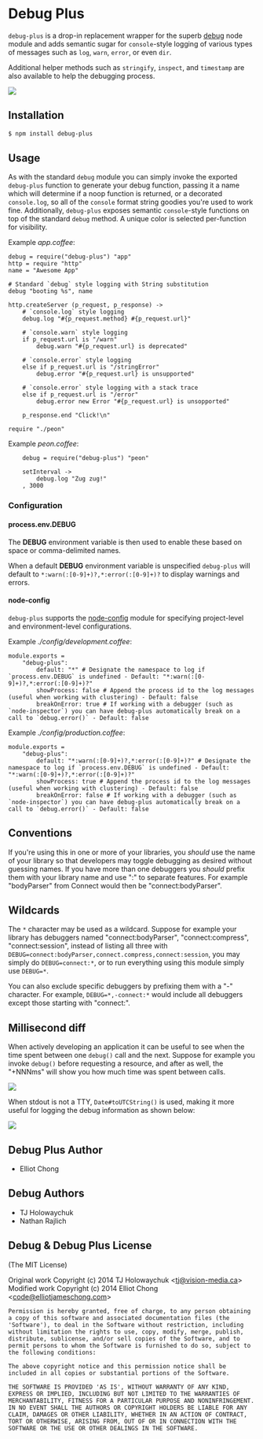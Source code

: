 # Debug Plus

`debug-plus` is a drop-in replacement wrapper for the superb [debug](https://github.com/visionmedia/debug) node module and adds semantic sugar for `console`-style logging of various types of messages such as `log`, `warn`, `error`, or even `dir`.

Additional helper methods such as `stringify`, `inspect`, and `timestamp` are also available to help the debugging process.

![](https://www.dropbox.com/s/kxprl5wt0jjzau3/Screenshot%202014-12-19%2022.22.52.png?dl=1)

## Installation

```bash
$ npm install debug-plus
```

## Usage

As with the standard `debug` module you can simply invoke the exported `debug-plus` function to generate your debug function, passing it a name which will determine if a noop function is returned, or a decorated `console.log`, so all of the `console` format string goodies you're used to work fine. Additionally, `debug-plus` exposes semantic `console`-style functions on top of the standard `debug` method. A unique color is selected per-function for visibility.

Example _app.coffee_:

```coffee-script
debug = require("debug-plus") "app"
http = require "http"
name = "Awesome App"

# Standard `debug` style logging with String substitution
debug "booting %s", name

http.createServer (p_request, p_response) ->
	# `console.log` style logging
	debug.log "#{p_request.method} #{p_request.url}"

	# `console.warn` style logging
	if p_request.url is "/warn"
		debug.warn "#{p_request.url} is deprecated"

	# `console.error` style logging
	else if p_request.url is "/stringError"
		debug.error "#{p_request.url} is unsupported"

	# `console.error` style logging with a stack trace
	else if p_request.url is "/error"
		debug.error new Error "#{p_request.url} is unsopported"

	p_response.end "Click!\n"

require "./peon"
```

Example _peon.coffee_:

```coffee-script
	debug = require("debug-plus") "peon"

	setInterval ->
		debug.log "Zug zug!"
	, 3000
```

### Configuration

#### process.env.DEBUG

The __DEBUG__ environment variable is then used to enable these based on space or comma-delimited names.

When a default __DEBUG__ environment variable is unspecified `debug-plus` will default to `*:warn(:[0-9]+)?,*:error(:[0-9]+)?` to display warnings and errors.

#### node-config
`debug-plus` supports the [node-config](https://github.com/lorenwest/node-config) module for specifying project-level and environment-level configurations.

Example _./config/development.coffee_:

```coffee-script
module.exports =
	"debug-plus":
		default: "*" # Designate the namespace to log if `process.env.DEBUG` is undefined - Default: "*:warn(:[0-9]+)?,*:error(:[0-9]+)?"
		showProcess: false # Append the process id to the log messages (useful when working with clustering) - Default: false
		breakOnError: true # If working with a debugger (such as `node-inspector`) you can have debug-plus automatically break on a call to `debug.error()` - Default: false
```

Example _./config/production.coffee_:

```coffee-script
module.exports =
	"debug-plus":
		default: "*:warn(:[0-9]+)?,*:error(:[0-9]+)?" # Designate the namespace to log if `process.env.DEBUG` is undefined - Default: "*:warn(:[0-9]+)?,*:error(:[0-9]+)?"
		showProcess: true # Append the process id to the log messages (useful when working with clustering) - Default: false
		breakOnError: false # If working with a debugger (such as `node-inspector`) you can have debug-plus automatically break on a call to `debug.error()` - Default: false
```

## Conventions

If you're using this in one or more of your libraries, you _should_ use the name of your library so that developers may toggle debugging as desired without guessing names. If you have more than one debuggers you _should_ prefix them with your library name and use ":" to separate features. For example "bodyParser" from Connect would then be "connect:bodyParser".

## Wildcards

The `*` character may be used as a wildcard. Suppose for example your library has debuggers named "connect:bodyParser", "connect:compress", "connect:session", instead of listing all three with `DEBUG=connect:bodyParser,connect.compress,connect:session`, you may simply do `DEBUG=connect:*`, or to run everything using this module simply use `DEBUG=*`.

You can also exclude specific debuggers by prefixing them with a "-" character.  For example, `DEBUG=*,-connect:*` would include all debuggers except those starting with "connect:".

## Millisecond diff

When actively developing an application it can be useful to see when the time spent between one `debug()` call and the next. Suppose for example you invoke `debug()` before requesting a resource, and after as well, the "+NNNms" will show you how much time was spent between calls.

![](http://f.cl.ly/items/2i3h1d3t121M2Z1A3Q0N/Screenshot.png)

When stdout is not a TTY, `Date#toUTCString()` is used, making it more useful for logging the debug information as shown below:

![](http://f.cl.ly/items/112H3i0e0o0P0a2Q2r11/Screenshot.png)

## Debug Plus Author

- Elliot Chong

## Debug Authors

- TJ Holowaychuk
- Nathan Rajlich

## Debug & Debug Plus License

(The MIT License)

Original work Copyright (c) 2014 TJ Holowaychuk &lt;tj@vision-media.ca&gt;  
Modified work Copyright (c) 2014 Elliot Chong &lt;code@elliotjameschong.com&gt;

	Permission is hereby granted, free of charge, to any person obtaining
	a copy of this software and associated documentation files (the
	'Software'), to deal in the Software without restriction, including
	without limitation the rights to use, copy, modify, merge, publish,
	distribute, sublicense, and/or sell copies of the Software, and to
	permit persons to whom the Software is furnished to do so, subject to
	the following conditions:

	The above copyright notice and this permission notice shall be
	included in all copies or substantial portions of the Software.

	THE SOFTWARE IS PROVIDED 'AS IS', WITHOUT WARRANTY OF ANY KIND,
	EXPRESS OR IMPLIED, INCLUDING BUT NOT LIMITED TO THE WARRANTIES OF
	MERCHANTABILITY, FITNESS FOR A PARTICULAR PURPOSE AND NONINFRINGEMENT.
	IN NO EVENT SHALL THE AUTHORS OR COPYRIGHT HOLDERS BE LIABLE FOR ANY
	CLAIM, DAMAGES OR OTHER LIABILITY, WHETHER IN AN ACTION OF CONTRACT,
	TORT OR OTHERWISE, ARISING FROM, OUT OF OR IN CONNECTION WITH THE
	SOFTWARE OR THE USE OR OTHER DEALINGS IN THE SOFTWARE.
